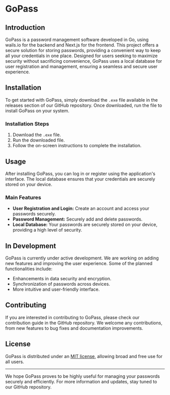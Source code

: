# GoPass

## Introduction

GoPass is a password management software developed in Go, using wails.io for the backend and Next.js for the frontend. This project offers a secure solution for storing passwords, providing a convenient way to keep all your credentials in one place. Designed for users seeking to maximize security without sacrificing convenience, GoPass uses a local database for user registration and management, ensuring a seamless and secure user experience.

## Installation

To get started with GoPass, simply download the `.exe` file available in the releases section of our GitHub repository. Once downloaded, run the file to install GoPass on your system.

### Installation Steps

1. Download the `.exe` file.
2. Run the downloaded file.
3. Follow the on-screen instructions to complete the installation.

## Usage

After installing GoPass, you can log in or register using the application's interface. The local database ensures that your credentials are securely stored on your device.

### Main Features

- **User Registration and Login:** Create an account and access your passwords securely.
- **Password Management:** Securely add and delete passwords.
- **Local Database:** Your passwords are securely stored on your device, providing a high level of security.

## In Development

GoPass is currently under active development. We are working on adding new features and improving the user experience. Some of the planned functionalities include:

- Enhancements in data security and encryption.
- Synchronization of passwords across devices.
- More intuitive and user-friendly interface.

## Contributing

If you are interested in contributing to GoPass, please check our contribution guide in the GitHub repository. We welcome any contributions, from new features to bug fixes and documentation improvements.

## License

GoPass is distributed under an [MIT license](LICENSE), allowing broad and free use for all users.

---

We hope GoPass proves to be highly useful for managing your passwords securely and efficiently. For more information and updates, stay tuned to our GitHub repository.
